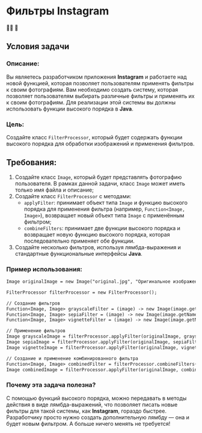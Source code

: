 # Фильтры Instagram
👩‍💻 🧠

## Условия задачи
### Описание: 
Вы являетесь разработчиком приложения **Instagram** и работаете над новой функцией, которая позволяет пользователям 
применять фильтры к своим фотографиям. Вам необходимо создать систему, которая позволяет пользователям выбирать 
различные фильтры и применять их к своим фотографиям. Для реализации этой системы вы должны использовать функции 
высокого порядка в **Java**.

### Цель: 
Создайте класс `FilterProcessor`, который будет содержать функции высокого порядка для обработки изображений и 
применения фильтров.

## Требования:

1. Создайте класс `Image`, который будет представлять фотографию пользователя. В рамках данной задачи, класс 
`Image` может иметь только имя файла и описание;
2. Создайте класс `FilterProcessor` с методами: 
   * `applyFilter`: принимает объект типа `Image` и функцию высокого порядка для применения фильтра 
   (например, `Function<Image, Image>`), возвращает новый объект типа `Image` с применённым 
   фильтром;
   * `combineFilters`: принимает две функции высокого порядка и возвращает новую функцию высокого порядка, 
   которая последовательно применяет обе функции.
3. Создайте несколько фильтров, используя лямбда-выражения и стандартные функциональные интерфейсы **Java**.

### Пример использования:

```dtd
Image originalImage = new Image("original.jpg", "Оригинальное изображение");

FilterProcessor filterProcessor = new FilterProcessor();

// Создание фильтров
Function<Image, Image> grayscaleFilter = (image) -> new Image(image.getName() + "_grayscale", "Фильтр: черно-белый");
Function<Image, Image> sepiaFilter = (image) -> new Image(image.getName() + "_sepia", "Фильтр: сепия");
Function<Image, Image> vignetteFilter = (image) -> new Image(image.getName() + "_vignette", "Фильтр: виньетка");

// Применение фильтров
Image grayscaleImage = filterProcessor.applyFilter(originalImage, grayscaleFilter);
Image sepiaImage = filterProcessor.applyFilter(originalImage, sepiaFilter);
Image vignetteImage = filterProcessor.applyFilter(originalImage, vignetteFilter);

// Создание и применение комбинированного фильтра
Function<Image, Image> combinedFilter = filterProcessor.combineFilters(grayscaleFilter, sepiaFilter);
Image combinedImage = filterProcessor.applyFilter(originalImage, combinedFilter);
```


### Почему эта задача полезна?
С помощью функций высокого порядка, можно передавать в методы действия в виде лямбда-выражений, что позволяет 
писать новые фильтры для такой системы, как **Instagram**, гораздо быстрее. Разработчику просто нужно создать 
дополнительную лямбду — она и будет новым фильтром. А больше ничего менять не требуется!